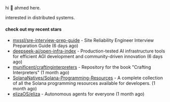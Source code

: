 hi 👋 ahmed here.

interested in distributed systems.

#### check out my recent stars

- [mxssl/sre-interview-prep-guide](https://github.com/mxssl/sre-interview-prep-guide) - Site Reliability Engineer Interview Preparation Guide (6 days ago)
- [deepseek-ai/open-infra-index](https://github.com/deepseek-ai/open-infra-index) - Production-tested AI infrastructure tools for efficient AGI development and community-driven innovation (6 days ago)
- [munificent/craftinginterpreters](https://github.com/munificent/craftinginterpreters) - Repository for the book &#34;Crafting Interpreters&#34; (1 month ago)
- [SolanaNatives/Solana-Programming-Resources](https://github.com/SolanaNatives/Solana-Programming-Resources) - A complete collection of all the Solana programming resources available for developers. (1 month ago)
- [elizaOS/eliza](https://github.com/elizaOS/eliza) - Autonomous agents for everyone (1 month ago)

